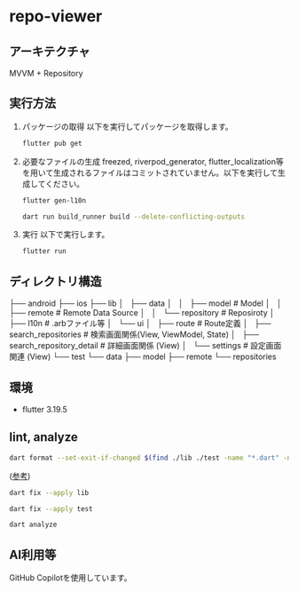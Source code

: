 # repo-viewer

## アーキテクチャ

MVVM + Repository

## 実行方法

1. パッケージの取得
    以下を実行してパッケージを取得します。

    ```sh
    flutter pub get
    ```

1. 必要なファイルの生成
    freezed, riverpod_generator, flutter_localization等を用いて生成されるファイルはコミットされていません。以下を実行して生成してください。

    ```sh
    flutter gen-l10n
    ```

    ```sh
    dart run build_runner build --delete-conflicting-outputs
    ```

1. 実行
    以下で実行します。

    ```sh
    flutter run
    ```
 
## ディレクトリ構造

├── android
├── ios
├── lib
│   ├── data
│   │   ├── model # Model
│   │   ├── remote # Remote Data Source
│   │   └── repository # Reposiroty
│   ├── l10n # .arbファイル等
│   └── ui
│       ├── route # Route定義
│       ├── search_repositories # 検索画面関係(View, ViewModel, State)
│       ├── search_repository_detail # 詳細画面関係 (View)
│       └── settings # 設定画面関連 (View)
└── test
    └── data
        ├── model
        ├── remote
        └── repositories

## 環境

- flutter 3.19.5

## lint, analyze

```sh
dart format --set-exit-if-changed $(find ./lib ./test -name "*.dart" -not \( -name "*.*freezed.dart" -o -name "*.*g.dart" \) )
```
([参考](https://starhoshi.hatenablog.com/entry/2023/05/19/172447))

```sh
dart fix --apply lib
```

```sh
dart fix --apply test
```

```sh
dart analyze
```

## AI利用等

GitHub Copilotを使用しています。